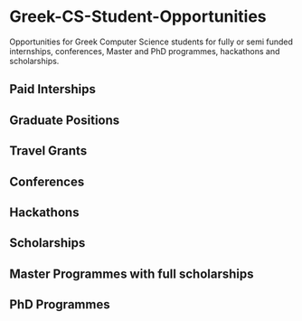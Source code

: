 # Greek-CS-Student-Opportunities
Opportunities for Greek Computer Science students for fully or semi funded internships, conferences, Master and PhD programmes, hackathons and scholarships. 

## Paid Interships

## Graduate Positions

## Travel Grants

## Conferences

## Hackathons

## Scholarships

## Master Programmes with full scholarships

## PhD Programmes 


